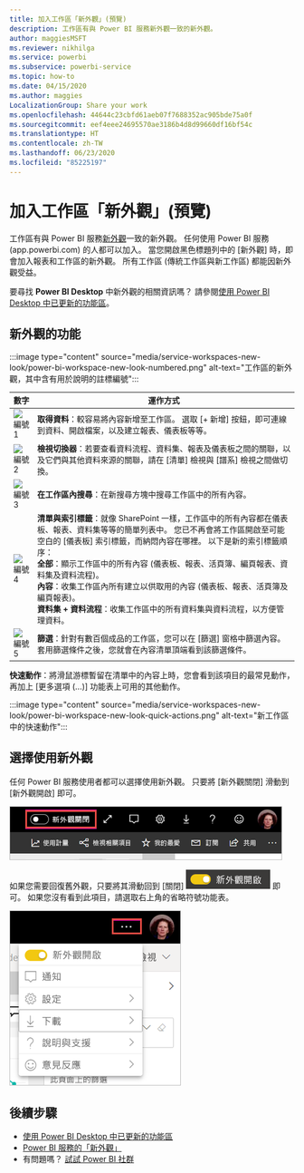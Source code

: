 ```yaml
---
title: 加入工作區「新外觀」(預覽)
description: 工作區有與 Power BI 服務新外觀一致的新外觀。
author: maggiesMSFT
ms.reviewer: nikhilga
ms.service: powerbi
ms.subservice: powerbi-service
ms.topic: how-to
ms.date: 04/15/2020
ms.author: maggies
LocalizationGroup: Share your work
ms.openlocfilehash: 44644c23cbfd61aeb07f7688352ac905bde75a0f
ms.sourcegitcommit: eef4eee24695570ae3186b4d8d99660df16bf54c
ms.translationtype: HT
ms.contentlocale: zh-TW
ms.lasthandoff: 06/23/2020
ms.locfileid: "85225197"
---
```

# <a name="opt-in-to-the-workspace-new-look-preview"></a>加入工作區「新外觀」(預覽)

工作區有與 Power BI 服務[新外觀](../consumer/service-new-look.md)一致的新外觀。 任何使用 Power BI 服務 (app.powerbi.com) 的人都可以加入。 當您開啟黑色標題列中的 [新外觀]  時，即會加入報表和工作區的新外觀。 所有工作區 (傳統工作區與新工作區) 都能因新外觀受益。

要尋找 **Power BI Desktop** 中新外觀的相關資訊嗎？ 請參閱[使用 Power BI Desktop 中已更新的功能區](../create-reports/desktop-ribbon.md)。

## <a name="features-of-the-new-look"></a>新外觀的功能

:::image type="content" source="media/service-workspaces-new-look/power-bi-workspace-new-look-numbered.png" alt-text="工作區的新外觀，其中含有用於說明的註標編號":::

|數字  |運作方式 |
|---------|---------|
|  ![編號 1](media/service-workspaces-new-look/circle-one.png)  | **取得資料**：較容易將內容新增至工作區。 選取 [+ 新增]  按鈕，即可連線到資料、開啟檔案，以及建立報表、儀表板等等。  |
| ![編號 2](media/service-workspaces-new-look/circle-two.png)  | **檢視切換器**：若要查看資料流程、資料集、報表及儀表板之間的關聯，以及它們與其他資料來源的關聯，請在 [清單]  檢視與 [譜系]  檢視之間做切換。 |
| ![編號 3](media/service-workspaces-new-look/circle-three.png) | **在工作區內搜尋**：在新搜尋方塊中搜尋工作區中的所有內容。  |
| ![編號 4](media/service-workspaces-new-look/circle-four.png)  | **清單與索引標籤**：就像 SharePoint 一樣，工作區中的所有內容都在儀表板、報表、資料集等等的簡單列表中。 您已不再會將工作區開啟至可能空白的 [儀表板]  索引標籤，而納悶內容在哪裡。 以下是新的索引標籤順序： <br>**全部**：顯示工作區中的所有內容 (儀表板、報表、活頁簿、編頁報表、資料集及資料流程)。 <br>**內容**：收集工作區內所有建立以供取用的內容 (儀表板、報表、活頁簿及編頁報表)。 <br>**資料集 + 資料流程**：收集工作區中的所有資料集與資料流程，以方便管理資料。 |
| ![編號 5](media/service-workspaces-new-look/circle-five.png) | **篩選**：針對有數百個成品的工作區，您可以在 [篩選] 窗格中篩選內容。 套用篩選條件之後，您就會在內容清單頂端看到該篩選條件。 |

**快速動作**：將滑鼠游標暫留在清單中的內容上時，您會看到該項目的最常見動作，再加上 [更多選項 (...)]  功能表上可用的其他動作。

:::image type="content" source="media/service-workspaces-new-look/power-bi-workspace-new-look-quick-actions.png" alt-text="新工作區中的快速動作":::

## <a name="opt-in-to-the-new-look"></a>選擇使用新外觀

任何 Power BI 服務使用者都可以選擇使用新外觀。 只要將 [新外觀關閉]  滑動到 [新外觀開啟]  即可。

![選擇使用新外觀](media/service-workspaces-new-look/power-bi-new-look-off.png)

如果您需要回復舊外觀，只要將其滑動回到 [關閉]  ![新外觀開啟](media/service-workspaces-new-look/power-bi-new-look-toggle-on.png) 即可。 如果您沒有看到此項目，請選取右上角的省略符號功能表。

![退出新外觀](media/service-workspaces-new-look/power-bi-new-look-on.png)

## <a name="next-steps"></a>後續步驟

- [使用 Power BI Desktop 中已更新的功能區](../create-reports/desktop-ribbon.md)
- [Power BI 服務的「新外觀」](../consumer/service-new-look.md)
- 有問題嗎？ [試試 Power BI 社群](https://community.powerbi.com/)
